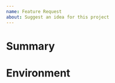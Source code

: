 ```yaml
---
name: Feature Request
about: Suggest an idea for this project
---
```


# Summary
<!-- Tell us what the suggestion is -->

# Environment
<!-- Tell us where on the platform it related -->
<!-- e.g. desktop or mobile version, your browser, operating system -->
